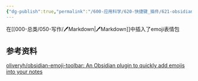 ```yaml
---
{"dg-publish":true,"permalink":"/600-应用科学/620-快捷键_插件/621-obsidian/🔌EmojiToolbar/","tags":["Plugin/Obsidian"],"noteIcon":""}
---
```


在[[000-总类/050-写作/🖊️Markdown\|🖊️Markdown]]中插入了emoji表情包


## 参考资料
[oliveryh/obsidian-emoji-toolbar: An Obsidian plugin to quickly add emojis into your notes](https://github.com/oliveryh/obsidian-emoji-toolbar)
